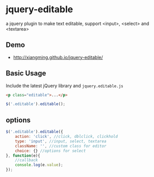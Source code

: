# jquery-editable
a jquery plugin to make text editable, support &lt;input>, &lt;select> and &lt;textarea>

## Demo
- http://xiangming.github.io/jquery-editable/

## Basic Usage
Include the latest jQuery library and `jquery.editable.js`

````html
<p class="editable">...</p>
````

```javascript
$('.editable').editable();
```

## options

```javascript
$('.editable').editable({
    action: 'click', //click, dblclick, clickhold
    type: 'input', //input, select, textarea
    className: '', //custom class for editor
    choice: {} //options for select
}, function(e){
    //callback
    console.log(e.value);
});
```
